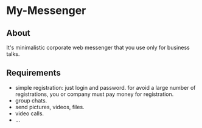 # My-Messenger 
## About
It's minimalistic corporate web messenger that you use only for business talks.
## Requirements
* simple registration: just login and password. 
    for avoid a large number of registrations, you or company must pay money for registration.
* group chats.
* send pictures, videos, files.
* video calls.
* ...
